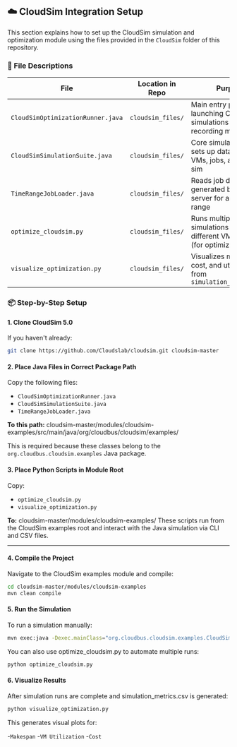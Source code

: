 ## ☁️ CloudSim Integration Setup

This section explains how to set up the CloudSim simulation and optimization module using the files provided in the `CloudSim` folder of this repository.

### 📁 File Descriptions

| File                             | Location in Repo        | Purpose                                                                 |
|----------------------------------|--------------------------|-------------------------------------------------------------------------|
| `CloudSimOptimizationRunner.java` | `cloudsim_files/`        | Main entry point for launching CloudSim simulations and recording metrics |
| `CloudSimSimulationSuite.java`   | `cloudsim_files/`        | Core simulation logic: sets up data centers, VMs, jobs, and runs the sim |
| `TimeRangeJobLoader.java`        | `cloudsim_files/`        | Reads job data generated by the VAE server for a given time range       |
| `optimize_cloudsim.py`           | `cloudsim_files/`        | Runs multiple simulations using different VM configs (for optimization) |
| `visualize_optimization.py`      | `cloudsim_files/`        | Visualizes makespan, cost, and utilization from `simulation_metrics.csv` |

### 📦 Step-by-Step Setup

#### 1. Clone CloudSim 5.0

If you haven't already:
```bash
git clone https://github.com/Cloudslab/cloudsim.git cloudsim-master
```
#### 2. Place Java Files in Correct Package Path

Copy the following files:

- `CloudSimOptimizationRunner.java`
- `CloudSimSimulationSuite.java`
- `TimeRangeJobLoader.java`

**To this path:**
cloudsim-master/modules/cloudsim-examples/src/main/java/org/cloudbus/cloudsim/examples/

This is required because these classes belong to the `org.cloudbus.cloudsim.examples` Java package.


#### 3. Place Python Scripts in Module Root

Copy:

- `optimize_cloudsim.py`
- `visualize_optimization.py`

**To:**
cloudsim-master/modules/cloudsim-examples/
These scripts run from the CloudSim examples root and interact with the Java simulation via CLI and CSV files.

---

#### 4. Compile the Project

Navigate to the CloudSim examples module and compile:

```bash
cd cloudsim-master/modules/cloudsim-examples
mvn clean compile
```
#### 5. Run the Simulation
To run a simulation manually:

```bash
mvn exec:java -Dexec.mainClass="org.cloudbus.cloudsim.examples.CloudSimOptimizationRunner"
```
You can also use optimize_cloudsim.py to automate multiple runs:
```bash
python optimize_cloudsim.py
```
#### 6. Visualize Results
After simulation runs are complete and simulation_metrics.csv is generated:

```bash
python visualize_optimization.py
```
This generates visual plots for:

-`Makespan`
-`VM Utilization`
-`Cost`

